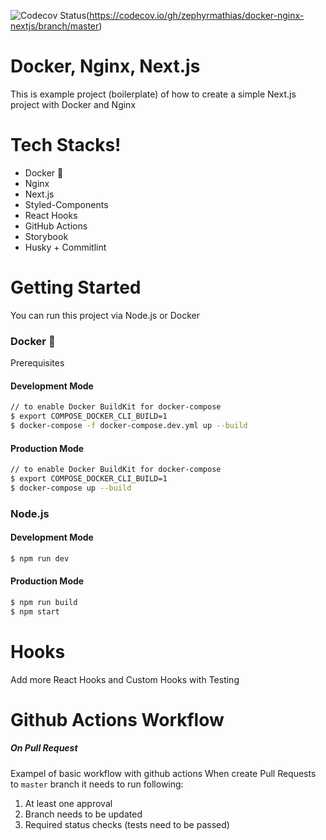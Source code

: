 ![Codecov Status](https://codecov.io/gh/zephyrmathias/docker-nginx-nextjs/branch/master/graph/badge.svg)(https://codecov.io/gh/zephyrmathias/docker-nginx-nextjs/branch/master)

# Docker, Nginx, Next.js

This is example project (boilerplate) of how to create a simple Next.js project with Docker and Nginx

# Tech Stacks!

  - Docker :whale:
  - Nginx
  - Next.js
  - Styled-Components
  - React Hooks
  - GitHub Actions
  - Storybook
  - Husky + Commitlint

# Getting Started
You can run this project via Node.js or Docker

### Docker :whale:
Prerequisites
#### Development Mode
```sh
// to enable Docker BuildKit for docker-compose
$ export COMPOSE_DOCKER_CLI_BUILD=1
$ docker-compose -f docker-compose.dev.yml up --build
```

#### Production Mode
```sh
// to enable Docker BuildKit for docker-compose
$ export COMPOSE_DOCKER_CLI_BUILD=1
$ docker-compose up --build
```

### Node.js

#### Development Mode
```sh
$ npm run dev
```

#### Production Mode
```sh
$ npm run build
$ npm start
```

# Hooks
Add more React Hooks and Custom Hooks with Testing


# Github Actions Workflow
##### On Pull Request
Exampel of basic workflow with github actions
When create Pull Requests to `master` branch it needs to run following:
1. At least one approval
2. Branch needs to be updated
3. Required status checks (tests need to be passed)
